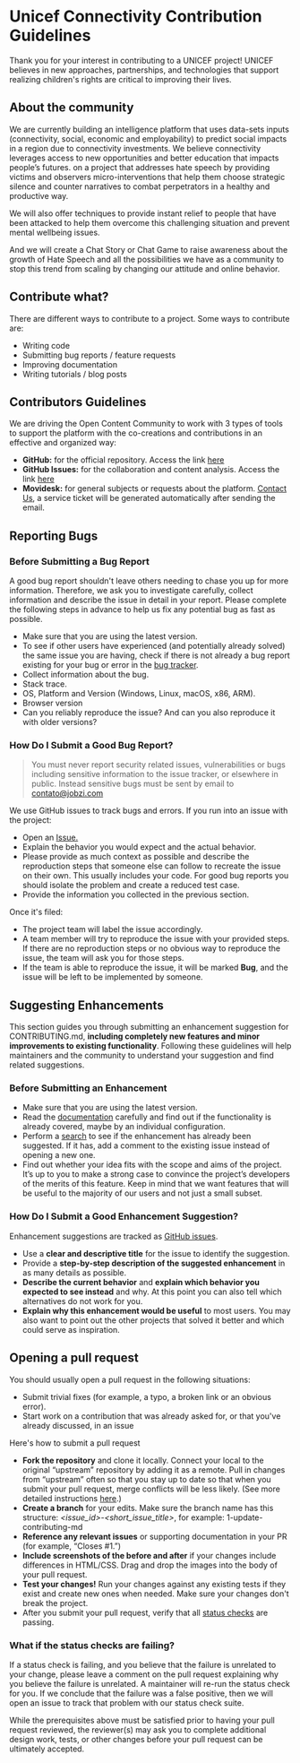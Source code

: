 # Unicef Connectivity Contribution Guidelines

Thank you for your interest in contributing to a UNICEF project! UNICEF believes in new approaches, partnerships, and technologies that support realizing children's rights are critical to improving their lives.

## About the community

We are currently building an intelligence platform that uses data-sets inputs (connectivity, social, economic and
employability) to predict social impacts in a region due to connectivity investments. We believe connectivity
leverages access to new opportunities and better education that impacts people’s futures. on a project that
addresses hate speech by providing victims and observers micro-interventions that help them choose strategic
silence and counter narratives to combat perpetrators in a healthy and productive way.

We will also offer techniques to provide instant relief to people that have been attacked to help them overcome this challenging situation and prevent mental wellbeing issues.

And we will create a Chat Story or Chat Game to raise awareness about the growth of Hate Speech and all the possibilities we have as a community to stop this trend from scaling by changing our attitude and online behavior.

## Contribute what?

There are different ways to contribute to a project. Some ways to contribute are:

- Writing code
- Submitting bug reports / feature requests
- Improving documentation
- Writing tutorials / blog posts

## Contributors Guidelines

We are driving the Open Content Community to work with 3 types of tools to support the platform with the co-creations and contributions in an effective and organized way:

- **GitHub:** for the official repository. Access the link [here](https://github.com/Jobzi-Artificial-Intelligence/unicef-project)
- **GitHub Issues:** for the collaboration and content analysis. Access the link [here](https://github.com/Jobzi-Artificial-Intelligence/unicef-project/issues)
- **Movidesk:** for general subjects or requests about the platform. [Contact Us](mailto:contato@jobzi.com?subject=Jobzi%20%7C%20Unicef%20-%20Schools%20Connectivity), a service ticket will be generated automatically after sending the email.

## Reporting Bugs

### Before Submitting a Bug Report

A good bug report shouldn't leave others needing to chase you up for more information. Therefore, we ask you to investigate carefully, collect information and describe the issue in detail in your report. Please complete the following steps in advance to help us fix any potential bug as fast as possible.

- Make sure that you are using the latest version.
- To see if other users have experienced (and potentially already solved) the same issue you are having, check if there is not already a bug report existing for your bug or error in the [bug tracker](https://github.com/Jobzi-Artificial-Intelligence/unicef-project/issues?q=is:issue%20label:bug%20).
- Collect information about the bug.
- Stack trace.
- OS, Platform and Version (Windows, Linux, macOS, x86, ARM).
- Browser version
- Can you reliably reproduce the issue? And can you also reproduce it with older versions?

### How Do I Submit a Good Bug Report?

> You must never report security related issues, vulnerabilities or bugs including sensitive information to the issue tracker, or elsewhere in public. Instead sensitive bugs must be sent by email to [contato@jobzi.com](mailto:contato@jobzi.com?subject=Jobzi%20%7C%20Unicef%20-%20Schools%20Connectivity)

We use GitHub issues to track bugs and errors. If you run into an issue with the project:

- Open an [Issue.](https://github.com/Jobzi-Artificial-Intelligence/unicef-project/issues/new)
- Explain the behavior you would expect and the actual behavior.
- Please provide as much context as possible and describe the reproduction steps that someone else can follow to recreate the issue on their own. This usually includes your code. For good bug reports you should isolate the problem and create a reduced test case.
- Provide the information you collected in the previous section.

Once it's filed:

- The project team will label the issue accordingly.
- A team member will try to reproduce the issue with your provided steps. If there are no reproduction steps or no obvious way to reproduce the issue, the team will ask you for those steps.
- If the team is able to reproduce the issue, it will be marked **Bug**, and the issue will be left to be implemented by someone.

## Suggesting Enhancements

This section guides you through submitting an enhancement suggestion for CONTRIBUTING.md, **including completely new features and minor improvements to existing functionality**. Following these guidelines will help maintainers and the community to understand your suggestion and find related suggestions.

### Before Submitting an Enhancement

- Make sure that you are using the latest version.
- Read the [documentation](https://github.com/Jobzi-Artificial-Intelligence/unicef-project/blob/master/README.md) carefully and find out if the functionality is already covered, maybe by an individual configuration.
- Perform a [search](https://github.com/Jobzi-Artificial-Intelligence/unicef-project/issues) to see if the enhancement has already been suggested. If it has, add a comment to the existing issue instead of opening a new one.
- Find out whether your idea fits with the scope and aims of the project. It’s up to you to make a strong case to convince the project’s developers of the merits of this feature. Keep in mind that we want features that will be useful to the majority of our users and not just a small subset.

### How Do I Submit a Good Enhancement Suggestion?

Enhancement suggestions are tracked as [GitHub issues](https://github.com/Jobzi-Artificial-Intelligence/unicef-project/issues).

- Use a **clear and descriptive title** for the issue to identify the suggestion.
- Provide a **step-by-step description of the suggested enhancement** in as many details as possible.
- **Describe the current behavior** and **explain which behavior you expected to see instead** and why. At this point you can also tell which alternatives do not work for you.
- **Explain why this enhancement would be useful** to most users. You may also want to point out the other projects that solved it better and which could serve as inspiration.

## Opening a pull request

You should usually open a pull request in the following situations:

- Submit trivial fixes (for example, a typo, a broken link or an obvious error).
- Start work on a contribution that was already asked for, or that you've already discussed, in an issue

Here's how to submit a pull request

- **Fork the repository** and clone it locally. Connect your local to the original “upstream” repository by adding it as a remote. Pull in changes from “upstream” often so that you stay up to date so that when you submit your pull request, merge conflicts will be less likely. (See more detailed instructions [here](https://help.github.com/articles/syncing-a-fork/).)
- **Create a branch** for your edits. Make sure the branch name has this structure: _<issue_id>-<short_issue_title>_, for example: 1-update-contributing-md
- **Reference any relevant issues** or supporting documentation in your PR (for example, “Closes #1.”)
- **Include screenshots of the before and after** if your changes include differences in HTML/CSS. Drag and drop the images into the body of your pull request.
- **Test your changes!** Run your changes against any existing tests if they exist and create new ones when needed. Make sure your changes don't break the project.
- After you submit your pull request, verify that all [status checks](https://help.github.com/articles/about-status-checks/) are passing.

### What if the status checks are failing?

If a status check is failing, and you believe that the failure is unrelated to your change, please leave a comment on the pull request explaining why you believe the failure is unrelated. A maintainer will re-run the status check for you. If we conclude that the failure was a false positive, then we will open an issue to track that problem with our status check suite.

While the prerequisites above must be satisfied prior to having your pull request reviewed, the reviewer(s) may ask you to complete additional design work, tests, or other changes before your pull request can be ultimately accepted.

